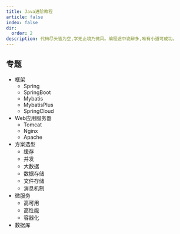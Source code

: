 ```yaml
---
title: Java进阶教程
article: false
index: false
dir:
  order: 2
description: 代码尽头皆为空,学无止境乃微风。编程途中诡辩多,唯有小道可成功。
---
```


## 专题

- 框架
  - Spring
  - SpringBoot
  - Mybatis
  - MybatisPlus
  - SpringCloud
- Web应用服务器
  - Tomcat
  - Nginx
  - Apache
- 方案选型
  - 缓存
  - 并发
  - 大数据
  - 数据存储
  - 文件存储
  - 消息机制
- 微服务
  - 高可用
  - 高性能
  - 容器化
- 数据库
